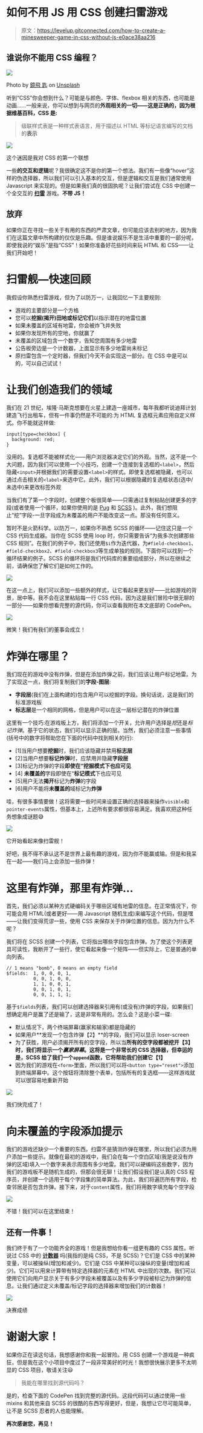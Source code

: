 # 如何不用 JS 用 CSS 创建扫雷游戏

> 原文：<https://levelup.gitconnected.com/how-to-create-a-minesweeper-game-in-css-without-js-e0ace38aa216>

## 谁说你不能用 CSS 编程？

![](img/c2a70b6abf0c2a195a73e7b65f40d85a.png)

Photo by [鏡飛 匙](https://unsplash.com/@sweetheartshi?utm_source=unsplash&utm_medium=referral&utm_content=creditCopyText) on [Unsplash](https://unsplash.com/?utm_source=unsplash&utm_medium=referral&utm_content=creditCopyText)

听到“CSS”你会想到什么？可能是与颜色、字体、flexbox 相关的东西，也可能是动画……一般来说，你可以想到与网页的**外观相关的一切——这是正确的，因为根据维基百科，CSS 是:**

> 级联样式表是一种样式表语言，用于描述以 HTML 等标记语言编写的文档的**表示**

![](img/865042602e22b7a7f4e26178c9fd60ee.png)

这个迷因是我对 CSS 的第一个联想

一些**的交互和逻辑**呢？我很确定这不是你的第一个想法。我们有一些像“hover”这样的伪选择器，所以我们可以引入基本的交互，但是逻辑和交互是我们通常使用 Javascript 来实现的。但是如果我们真的很固执呢？让我们尝试在 CSS 中创建一个全交互的 [**扫雷**](https://en.wikipedia.org/wiki/Microsoft_Minesweeper) 游戏。**不带 JS！**

## 放弃

如果你正在寻找一些关于有用的东西的严肃文章，你可能应该去别的地方，因为我们在这篇文章中所构建的仅仅是乐趣。但是谁说娱乐不是生活中重要的一部分呢，即使我说的“娱乐”是指“CSS”！如果你准备好花些时间来玩 HTML 和 CSS——让我们开始吧！

# 扫雷舰—快速回顾

我假设你熟悉扫雷游戏，但为了以防万一，让我回忆一下主要规则:

*   游戏的主要部分是一个方格
*   您可以**挖掘(揭开)**田地或**标记它们**以指示潜在的地雷位置
*   如果未覆盖的区域有地雷，你会被炸飞并失败
*   如果你发现所有的空地，你就赢了
*   未覆盖的区域包含一个数字，告知您周围有多少地雷
*   公告板旁边是一个计数器，上面显示有多少地雷尚未标记
*   原扫雷包含一个定时器，但我们今天不会实现这一部分。在 CSS 中是可以的，可以自己试试！

# 让我们创造我们的领域

我们在 21 世纪，埃隆·马斯克想要在火星上建造一座城市，每年我都听说迪拜计划建造飞行出租车，但有一件事仍然是不可能的:为 HTML 复选框元素应用自定义样式。你不能就这样做:

```
input[type=checkbox] {
  background: red;
}
```

没用的。复选框不能被样式化——用户浏览器决定它们的外观。当然，这不是一个大问题，因为我们可以使用一个小技巧，创建一个连接到复选框的`<label>`，然后隐藏`<input>`并根据我们的需要设置`<label>`的样式。即使复选框被隐藏，也可以通过点击相关的`<label>`来选中它。此外，我们可以根据隐藏的复选框状态(选中/未选中)来更改标签外观

当我们有了第一个字段时，创建整个板很简单——只需通过复制粘贴创建更多的字段(或者使用一个循环，如果你使用的是 [Pug](https://pugjs.org/language/iteration.html) 和 [SCSS](https://sass-lang.com/documentation/at-rules/control/for) )。此外，我们想阻止“挖”字段-一旦字段成为未覆盖的用户不能改变这一点。那没有任何意义。

暂时不是火箭科学。以防万一，如果你不熟悉 SCSS 的循环——记住这只是一个 CSS 代码生成器。当你在 SCSS 使用 loop 时，你只需要告诉“为我多次创建那些 CSS 规则”。在我们的例子中，我们还使用`$i`作为迭代器，为`#field-checkbox1`、`#field-checkbox2`、`#field-checkbox3`等生成单独的规则。下面你可以找到一个循环结果的例子。SCSS 的循环将是我们代码库的重要组成部分，所以在继续之前，请确保您了解它们是如何工作的。

![](img/78482d8bf9149c78a43d1707bc9c4508.png)

在这一点上，我们可以添加一些额外的样式，让它看起来更友好——比如游戏的背景，居中等。我不会在这里粘贴每一行 CSS 代码，因为这是我们冒险中很无聊的一部分——如果你想看完整的源代码，你可以查看我附在本文底部的 CodePen。

![](img/814c0436124bb580bec73ffcfec55d94.png)

微笑！我们有我们的董事会成立！

# 炸弹在哪里？

我们现在的游戏中没有炸弹，但是在添加炸弹之前，我们应该让用户标记地雷。为了实现这一点，我们将复制我们的**字段-图层**:

*   **字段层**(我们在上面构建的)包含用户可以挖掘的字段。换句话说，这是我们的标准游戏板
*   **标志层**是一个相同的网格，但是用户可以在这一层标记潜在的炸弹位置

这里有一个技巧:在游戏板上方，我们将添加一个开关，允许用户选择是*挖*还是*标记炸弹*。基于它的状态，我们可以显示正确的层。当然，我们必须注意一些事情(括号中的数字将帮助您在下面的代码中找到相关的行):

*   [1]当用户想要**挖掘**时，我们应该隐藏并禁用**标志层**
*   [2]当用户想要**标记炸弹**时，应禁用并隐藏**字段层**
*   [3]标记为炸弹的字段**即使在“**挖掘模式**下也应可见**
*   [4] **未覆盖的**字段即使在“**标记模式**下也应可见
*   [5]用户无法**揭开**标记为**炸弹**的字段
*   [6]用户不能将**未覆盖的**域标记为**炸弹**

哇，有很多事情要做！这将需要一些时间来设置正确的选择器来操作`visible`和`pointer-events`属性，但基本上，上述所有要求都很容易满足。我喜欢把这种任务想象成谜题😅

![](img/56f287c0b1d0bb6320c438caa4f74fe8.png)

它开始看起来像扫雷舰！

好吧，我不得不承认这不是世界上最有趣的游戏，因为你不能赢或输。但是和我呆在一起——我们马上会添加一些炸弹！

# 这里有炸弹，那里有炸弹…

首先，我们必须以某种方式硬编码关于哪些区域有地雷的信息。在正常情况下，你可能会用 HTML(或者更好——用 Javascript 随机生成)来编写这个代码，但是嘿——让我们变得荒谬一些，使用 CSS 来保存关于炸弹位置的信息。因为为什么不呢？

我们将在 SCSS 创建一个列表，它将指出哪些字段包含炸弹。为了使这个列表更具可读性，我断开了一些行，使它看起来像一个矩阵——但实际上，它是普通的单向列表。

```
// 1 means "bomb", 0 means an empty field
$fields:  1, 0, 0, 0, 1,
          0, 0, 1, 0, 0,
          1, 1, 0, 0, 1,
          0, 0, 1, 0, 1,
          0, 0, 1, 1, 1;
```

基于`$fields`列表，我们可以创建选择器来引用有(或没有)炸弹的字段，如果我们想确定用户是赢了还是输了，这是非常有用的。怎么会？这是小菜一碟:

*   默认情况下，两个终端屏幕(赢家和输家)都是隐藏的
*   如果用户**发现一个包含炸弹【2】**的字段，我们可以显示 loser-screen
*   为了获胜，用户必须揭开所有的空字段，所以当**所有的空字段都被挖开【3】**时，我们将显示一个*赢家屏幕*。这将是一个非常长的 CSS 选择器，但幸运的是，SCSS 给了我们一个`append`函数，它将帮助我们创建它**【1】**
*   因为我们的游戏在`<form>`里面，所以我们可以将`<button type="reset">`添加到终端屏幕中。这个按钮将清除整个表单，包括所有的复选框——这样游戏就可以很容易地重新开始

![](img/22547bb7ab694eb5f542a03ea4cf0126.png)

我们快完成了！

# 向未覆盖的字段添加提示

我们的游戏还缺少一个重要的东西。扫雷不是猜测炸弹在哪里，所以我们必须为用户添加一些提示。就像在最初的游戏中，我们会在每一个空白区域(我是说没有炸弹的区域)填入一个数字来表示周围有多少地雷。我们可以硬编码这些数字，因为我们的游戏板不是随机生成的，但那会很无聊！让我们假设我们是认真的 CSS 程序员，并创建一个适用于每个字段集的简单算法。为此，我们将遍历所有字段，检查邻居是否包含炸弹。接下来，对于`content`属性，我们将用数字填充每个空字段

![](img/c4ed9d845db2ea9717056d18d029bc27.png)

不错！我们可以在这里结束！

## 还有一件事！

我们终于有了一个功能齐全的游戏！但是我想给你看一组更有趣的 CSS 属性。听说过 CSS 中的 [**计数器**](https://www.w3schools.com/css/css_counters.asp) 吗(我指的是纯 CSS，不是 SCSS)？它们是 CSS 中的某种变量，可以被操纵(增加和减少)。它们是 CSS 中某种可以操纵的变量(增加和减少)。它们可以用来计算带有特定选择器的元素在 HTML 中出现的次数。我们可以使用它们向用户显示关于有多少字段未被覆盖以及有多少字段被标记为炸弹的信息。让我们通过定义未覆盖/标记字段的选择器来增加我们的计数器！

![](img/08950eddf6892eea2dac06ce86d2320f.png)

决赛成绩

# 谢谢大家！

如果你正在读这句话，我想感谢你和我一起冒险。用 CSS 创建一个游戏是一种疯狂，但是我在这个小项目中度过了一段非常美好的时光！我想很快展示更多不太明显的 CSS 项目，敬请关注😃

> 我能在哪里找到源代码吗？

是的，检查下面的 CodePen 找到完整的源代码。这段代码可以通过使用一些 mixins 和其他来自 SCSS 的很酷的东西写得更好，但是，我想让它尽可能简单，让不是 SCSS 忍者的人也能理解。

**再次感谢您，再见！**